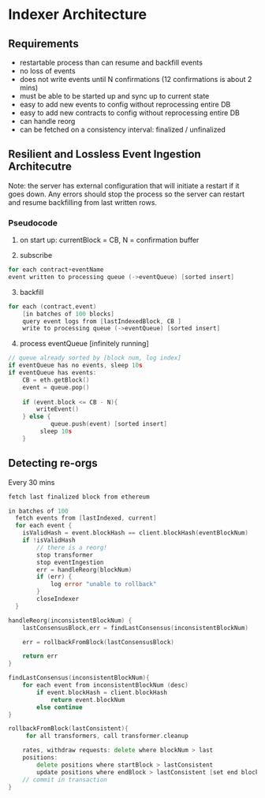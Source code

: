 # Indexer Architecture

## Requirements
- restartable process than can resume and backfill events
- no loss of events
- does not write events until N confirmations (12 confirmations is about 2 mins)
- must be able to be started up and sync up to current state
- easy to add new events to config without reprocessing entire DB
- easy to add new contracts to config without reprocessing entire DB
- can handle reorg
- can be fetched on a consistency interval: finalized / unfinalized

## Resilient and Lossless Event Ingestion Architecutre
Note: the server has external configuration that will initiate a restart if it goes down. Any errors should stop the process so the server can restart and resume backfilling from last written rows.

### Pseudocode
1. on start up: currentBlock = CB, N = confirmation buffer

2. subscribe
```go
for each contract+eventName
event written to processing queue (->eventQueue) [sorted insert]
```

3. backfill
```go
for each (contract,event)
	[in batches of 100 blocks]
	query event logs from [lastIndexedBlock, CB ]
	write to processing queue (->eventQueue) [sorted insert]
```
	
4. process eventQueue [infinitely running]
```go
// queue already sorted by [block num, log index]
if eventQueue has no events, sleep 10s
if eventQueue has events:
	CB = eth.getBlock()
	event = queue.pop()
	
	if (event.block <= CB - N){
		writeEvent()
	} else {
			queue.push(event) [sorted insert]
		 sleep 10s
	} 
```


## Detecting re-orgs
Every 30 mins
```go
fetch last finalized block from ethereum

in batches of 100
  fetch events from [lastIndexed, current]
  for each event {
	isValidHash = event.blockHash == client.blockHash(eventBlockNum)
  	if !isValidHash
		// there is a reorg!
		stop transformer
		stop eventIngestion
		err = handleReorg(blockNum)
		if (err) {
			log error "unable to rollback"
		}
		closeIndexer
  }

handleReorg(inconsistentBlockNum) {
	lastConsensusBlock,err = findLastConsensus(inconsistentBlockNum)

	err = rollbackFromBlock(lastConsensusBlock)

	return err
}

findLastConsensus(inconsistentBlockNum){
	for each event from inconsistentBlockNum (desc)
		if event.blockHash = client.blockHash
			return event.blockNum
		else continue
}

rollbackFromBlock(lastConsistent){
	 for all transformers, call transformer.cleanup

	rates, withdraw requests: delete where blockNum > last
	positions:
		delete positions where startBlock > lastConsistent
		update positions where endBlock > lastConsistent [set end block, withdraw details to nil]
	// commit in transaction
}
```
